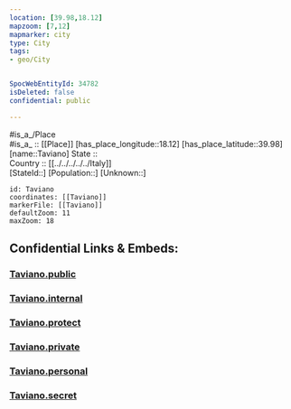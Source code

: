 ```yaml
---
location: [39.98,18.12] 
mapzoom: [7,12] 
mapmarker: city 
type: City
tags:
- geo/City


SpocWebEntityId: 34782
isDeleted: false
confidential: public

---
```

#is_a_/Place  
#is_a_ :: [[Place]] 
[has_place_longitude::18.12] 
[has_place_latitude::39.98] 
[name::Taviano] 
State ::  
Country :: [[../../../../../Italy]]  
[StateId::] 
[Population::] 
[Unknown::] 


```leaflet
id: Taviano
coordinates: [[Taviano]] 
markerFile: [[Taviano]] 
defaultZoom: 11 
maxZoom: 18
```


## Confidential Links & Embeds: 

### [Taviano.public](/_public/\Earth\Continent\Europe\Europe~South\Italy\regions~Italy\Apulia\Lecce\CityTaviano.public.md) 

### [Taviano.internal](/_internal/\Earth\Continent\Europe\Europe~South\Italy\regions~Italy\Apulia\Lecce\CityTaviano.internal.md) 

### [Taviano.protect](/_protect/\Earth\Continent\Europe\Europe~South\Italy\regions~Italy\Apulia\Lecce\CityTaviano.protect.md) 

### [Taviano.private](/_private/\Earth\Continent\Europe\Europe~South\Italy\regions~Italy\Apulia\Lecce\CityTaviano.private.md) 

### [Taviano.personal](/_personal/\Earth\Continent\Europe\Europe~South\Italy\regions~Italy\Apulia\Lecce\CityTaviano.personal.md) 

### [Taviano.secret](/_secret/\Earth\Continent\Europe\Europe~South\Italy\regions~Italy\Apulia\Lecce\CityTaviano.secret.md)

